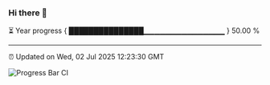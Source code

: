 ### Hi there 👋

⏳ Year progress { ███████████████▁▁▁▁▁▁▁▁▁▁▁▁▁▁▁ } 50.00 %

---

⏰ Updated on Wed, 02 Jul 2025 12:23:30 GMT

![Progress Bar CI](https://github.com/Shyam-Makwana/GitHub-Actions-Demo/workflows/Progress%20Bar%20CI/badge.svg)

